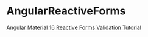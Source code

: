 # AngularReactiveForms

[Angular Material 16 Reactive Forms Validation Tutorial](https://www.positronx.io/angular-material-reactive-forms-validation-tutorial/)